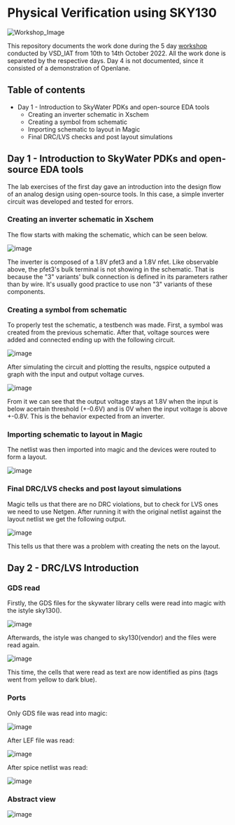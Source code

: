 # Physical Verification using SKY130

![Workshop_Image](https://user-images.githubusercontent.com/102425944/195231772-acf036f3-4dea-4d8e-b267-666d2dc2c023.jpeg)


This repository documents the work done during the 5 day [workshop](https://www.vlsisystemdesign.com/physical-verification-using-sky130/) conducted by VSD_IAT from 10th to 14th October 2022. All the work done is separeted by the respective days. Day 4 is not documented, since it consisted of a demonstration of Openlane.

## Table of contents

* Day 1 - Introduction to SkyWater PDKs and open-source EDA tools
  + Creating an inverter schematic in Xschem
  + Creating a symbol from schematic
  + Importing schematic to layout in Magic
  + Final DRC/LVS checks and post layout simulations





## Day 1 - Introduction to SkyWater PDKs and open-source EDA tools

The lab exercises of the first day gave an introduction into the design flow of an analog design using open-source tools. In this case, a simple inverter circuit was developed and tested for errors.

### Creating an inverter schematic in Xschem

The flow starts with making the schematic, which can be seen below.

![image](https://user-images.githubusercontent.com/102425944/195458809-040f7b31-dd1f-4466-bd87-3b9267d28370.png)

The inverter is composed of a 1.8V pfet3 and a 1.8V nfet. Like observable above, the pfet3's bulk terminal is not showing in the schematic. That is because the "3" variants' bulk connection is defined in its parameters rather than by wire. It's usually good practice to use non "3" variants of these components.

### Creating a symbol from schematic

To properly test the schematic, a testbench was made. First, a symbol was created from the previous schematic. After that, voltage sources were added and connected ending up with the following circuit.

![image](https://user-images.githubusercontent.com/102425944/195461906-6909d1b0-810f-4a37-8758-783edfc7acf3.png)

After simulating the circuit and plotting the results, ngspice outputed a graph with the input and output voltage curves.

![image](https://user-images.githubusercontent.com/102425944/195463723-1f5650a4-5117-4c54-993e-6daf9b94b601.png)

From it we can see that the output voltage stays at 1.8V when the input is below acertain threshold (+-0.6V) and is 0V when the input voltage is above +-0.8V. This is the behavior expected from an inverter.

### Importing schematic to layout in Magic

The netlist was then imported into magic and the devices were routed to form a layout.

![image](https://user-images.githubusercontent.com/102425944/195642208-040b8b87-4689-41b2-87eb-398862f335f4.png)

### Final DRC/LVS checks and post layout simulations

Magic tells us that there are no DRC violations, but to check for LVS ones we need to use Netgen. After running it with the original netlist against the layout netlist we get the following output.

![image](https://user-images.githubusercontent.com/102425944/195643849-d971da23-e33c-4ac6-9850-a94447646a92.png)

This tells us that there was a problem with creating the nets on the layout.


## Day 2 - DRC/LVS Introduction

### GDS read

Firstly, the GDS files for the skywater library cells were read into magic with the istyle sky130().

![image](https://user-images.githubusercontent.com/102425944/195670235-d991cc6d-d053-4d67-b5a4-607f8d748812.png)

Afterwards, the istyle was changed to sky130(vendor) and the files were read again.

![image](https://user-images.githubusercontent.com/102425944/195670471-26df79aa-7275-4e1a-92e8-5a0961d46481.png)

This time, the cells that were read as text are now identified as pins (tags went from yellow to dark blue).

### Ports

Only GDS file was read into magic:

![image](https://user-images.githubusercontent.com/102425944/195672399-28fdad1f-aded-4b75-9c43-d865805d46d4.png)

After LEF file was read:

![image](https://user-images.githubusercontent.com/102425944/195672856-58b73820-a6c8-4ca4-bc37-91eadac1dbf4.png)

After spice netlist was read:

![image](https://user-images.githubusercontent.com/102425944/195673358-920e893b-4e72-4fb0-8cfd-7d554e571a82.png)


### Abstract view

![image](https://user-images.githubusercontent.com/102425944/195671189-ffa868db-22ba-425a-8e52-dc78f026a0b0.png)


